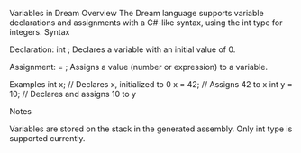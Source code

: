 ﻿Variables in Dream
Overview
The Dream language supports variable declarations and assignments with a C#-like syntax, using the int type for integers.
Syntax

Declaration: int <identifier>;
Declares a variable with an initial value of 0.


Assignment: <identifier> = <expression>;
Assigns a value (number or expression) to a variable.



Examples
int x;        // Declares x, initialized to 0
x = 42;       // Assigns 42 to x
int y = 10;   // Declares and assigns 10 to y

Notes

Variables are stored on the stack in the generated assembly.
Only int type is supported currently.